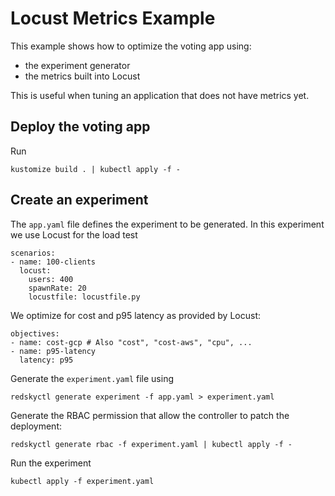 # Locust Metrics Example

This example shows how to optimize the voting app using:
- the experiment generator
- the metrics built into Locust

This is useful when tuning an application that does not have metrics yet.

## Deploy the voting app

Run
```
kustomize build . | kubectl apply -f -
```
## Create an experiment

The `app.yaml` file defines the experiment to be generated. In this experiment we use Locust for the load test

```
scenarios:
- name: 100-clients
  locust:
    users: 400
    spawnRate: 20
    locustfile: locustfile.py
```

We optimize for cost and p95 latency as provided by Locust:
```
objectives:
- name: cost-gcp # Also "cost", "cost-aws", "cpu", ...
- name: p95-latency
  latency: p95
```

Generate the `experiment.yaml` file using
```
redskyctl generate experiment -f app.yaml > experiment.yaml
```
Generate the RBAC permission that allow the controller to patch the deployment:
```
redskyctl generate rbac -f experiment.yaml | kubectl apply -f -
```
Run the experiment
```
kubectl apply -f experiment.yaml
```
